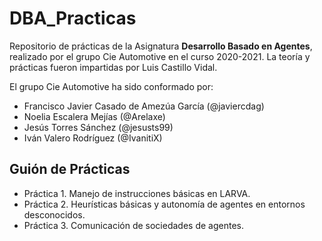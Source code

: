 # DBA_Practicas

Repositorio de prácticas de la Asignatura **Desarrollo Basado en Agentes**, realizado por el grupo Cie Automotive en el curso 2020-2021. La teoría y prácticas fueron impartidas por Luis Castillo Vidal.

El grupo Cie Automotive ha sido conformado por:
- Francisco Javier Casado de Amezúa García (@javiercdag)
- Noelia Escalera Mejías (@Arelaxe)
- Jesús Torres Sánchez (@jesusts99)
- Iván Valero Rodríguez (@IvanitiX)

## Guión de Prácticas
- Práctica 1. Manejo de instrucciones básicas en LARVA.
- Práctica 2. Heurísticas básicas y autonomía de agentes en entornos desconocidos.
- Práctica 3. Comunicación de sociedades de agentes.
